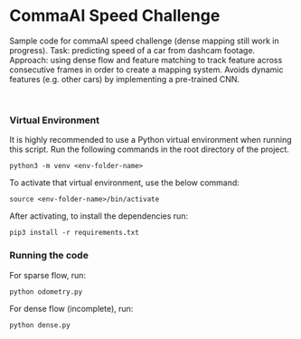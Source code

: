 # CommaAI Speed Challenge
Sample code for commaAI speed challenge (dense mapping still work in progress).
Task: predicting speed of a car from dashcam footage.
Approach: using dense flow and feature matching to track feature across consecutive frames in order to create a mapping system. Avoids dynamic features (e.g. other  cars) by implementing a pre-trained CNN. 

<br>

### Virtual Environment

It is highly recommended to use a Python virtual environment when running this script. Run the following commands in the root directory of the project.
```
python3 -m venv <env-folder-name>
```

To activate that virtual environment, use the below command:
```
source <env-folder-name>/bin/activate
```

After activating, to install the dependencies run:
```
pip3 install -r requirements.txt
```

### Running the code
For sparse flow, run:
```
python odometry.py
```

For dense flow (incomplete), run:
```
python dense.py
```
